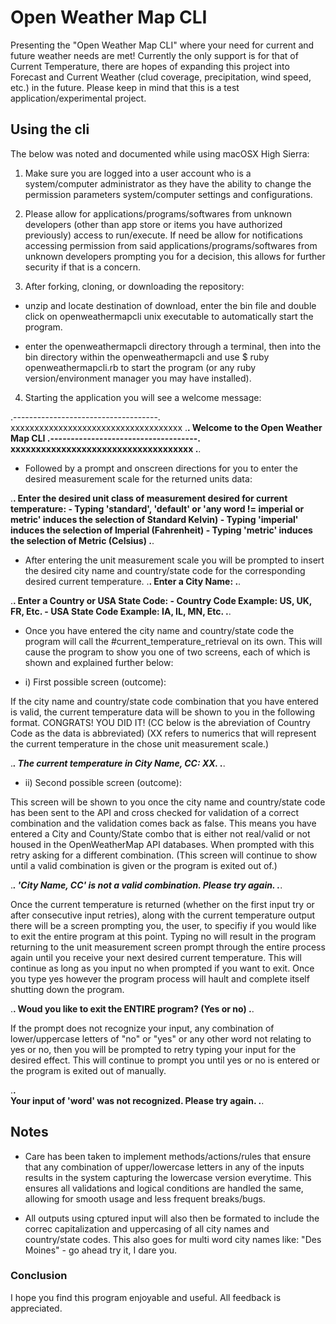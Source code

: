 # Open Weather Map CLI

Presenting the "Open Weather Map CLI" where your need for current and future weather needs are met! Currently the only support is for that of Current Temperature, there are hopes of expanding this project into Forecast and Current Weather (clud coverage, precipitation, wind speed, etc.) in the future. Please keep in mind that this is a test application/experimental project.

## Using the cli

The below was noted and documented while using macOSX High Sierra:

1. Make sure you are logged into a user account who is a system/computer administrator as they have the ability to change the permission parameters system/computer settings and configurations.

2. Please allow for applications/programs/softwares from unknown developers (other than app store or items you have authorized previously) access to run/execute. If need be allow for notifications accessing permission from said applications/programs/softwares from unknown developers prompting you for a decision, this allows for further security if that is a concern.

3. After forking, cloning, or downloading the repository:

* unzip and locate destination of download, enter the bin file and double click on openweathermapcli unix executable to automatically start the program. 

* enter the openweathermapcli directory through a terminal, then into the bin directory within the openweathermapcli and use $ ruby openweathermapcli.rb to start the program (or any ruby version/environment manager you may have installed).

4. Starting the application you will see a welcome message:

.------------------------------------.
 xxxxxxxxxxxxxxxxxxxxxxxxxxxxxxxxxxxx
.____________________________________.
 Welcome to the Open Weather Map CLI
.------------------------------------.
 xxxxxxxxxxxxxxxxxxxxxxxxxxxxxxxxxxxx
.____________________________________.

* Followed by a prompt and onscreen directions for you to enter the desired measurement scale for the returned units data:

.________________________________________________________________________________________________________________.
 Enter the desired unit class of measurement desired for current temperature:
 	- Typing 'standard', 'default' or 'any word != imperial or metric' induces the selection of Standard Kelvin)
  	- Typing 'imperial' induces the selection of Imperial (Fahrenheit)
  	- Typing 'metric' induces the selection of Metric (Celsius)
.________________________________________________________________________________________________________________.

* After entering the unit measurement scale you will be prompted to insert the desired city name and country/state code for the corresponding desired current temperature.
.__________________.
 Enter a City Name:
.__________________.
			  
.__________________________________________________.
 Enter a Country or USA State Code:
	- Country Code Example: US, UK, FR, Etc.
	- USA State Code Example: IA, IL, MN, Etc.
.__________________________________________________.

* Once you have entered the city name and country/state code the program will call the #current_temperature_retrieval on its own. This will cause the program to show you one of two screens, each of which is shown and explained further below:

*	i) First possible screen (outcome):

If the city name and country/state code combination that you have entered is valid, the current temperature data will be shown to you in the following format. CONGRATS! YOU DID IT! (CC below is the abreviation of Country Code as the data is abbreviated) (XX refers to numerics that will represent the current temperature in the chose unit measurement scale.)

.___________________________________________________________________________________.
 The current temperature in City Name, CC: XX.
.___________________________________________________________________________________.


*	ii) Second possible screen (outcome):

This screen will be shown to you once the city name and country/state code has been sent to the API and cross checked for validation of a correct combination and the validation comes back as false. This means you have entered a City and County/State combo that is either not real/valid or not housed in the OpenWeatherMap API databases. When prompted with this retry asking for a different combination. (This screen will continue to show until a valid combination is given or the program is exited out of.)	

 
._____________________________________________________________.
'City Name, CC' is not a valid combination. Please try again.
._____________________________________________________________.	  

Once the current temperature is returned (whether on the first input try or after consecutive input retries), along with the current temperature output there will be a screen prompting you, the user, to specifiy if you would like to exit the entire program at this point. Typing no will result in the program returning to the unit measurement screen prompt through the entire process again until you receive your next desired current temperature. This will continue as long as you input no when prompted if you want to exit. Once you type yes however the program process will hault and complete itself shutting down the program.

.______________________________________________________.
 Woud you like to exit the ENTIRE program? (Yes or no)
.______________________________________________________.


If the prompt does not recognize your input, any combination of lower/uppercase letters of "no" or "yes" or any other word not relating to yes or no, then you will be prompted to retry typing your input for the desired effect. This will continue to prompt you until yes or no is entered or the program is exited out of manually.

.__________________________________________________________.		 
 Your input of 'word' was not recognized. Please try again.
.__________________________________________________________.		 

## Notes
	
* Care has been taken to implement methods/actions/rules that ensure that any combination of upper/lowercase letters in any of the inputs results in the system capturing the lowercase version everytime. This ensures all validations and logical conditions are handled the same, allowing for smooth usage and less frequent breaks/bugs.

* All outputs using cptured input will also then be formated to include the correc capitalization and uppercasing of all city names and country/state codes. This also goes for multi word city names like: "Des Moines" - go ahead try it, I dare you.


### Conclusion

I hope you find this program enjoyable and useful. All feedback is appreciated.



			  